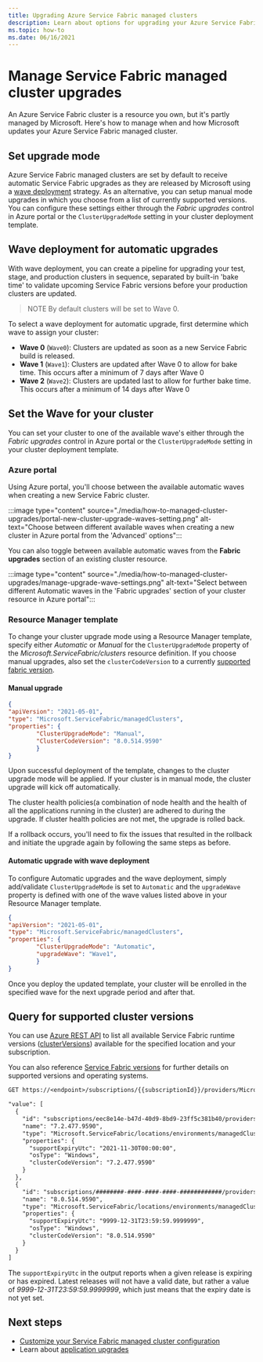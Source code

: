 ```yaml
---
title: Upgrading Azure Service Fabric managed clusters
description: Learn about options for upgrading your Azure Service Fabric managed cluster
ms.topic: how-to
ms.date: 06/16/2021
---
```

# Manage Service Fabric managed cluster upgrades

An Azure Service Fabric cluster is a resource you own, but it's partly managed by Microsoft. Here's how to manage when and how Microsoft updates your Azure Service Fabric managed cluster.

## Set upgrade mode

Azure Service Fabric managed clusters are set by default to receive automatic Service Fabric upgrades as they are released by Microsoft using a [wave deployment](#wave-deployment-for-automatic-upgrades) strategy. As an alternative, you can setup manual mode upgrades in which you choose from a list of currently supported versions. You can configure these settings either through the *Fabric upgrades* control in Azure portal or the `ClusterUpgradeMode` setting in your cluster deployment template.

## Wave deployment for automatic upgrades

With wave deployment, you can create a pipeline for upgrading your test, stage, and production clusters in sequence, separated by built-in 'bake time' to validate upcoming Service Fabric versions before your production clusters are updated.

>NOTE
>By default clusters will be set to Wave 0.

To select a wave deployment for automatic upgrade, first determine which wave to assign your cluster:

* **Wave 0** (`Wave0`): Clusters are updated as soon as a new Service Fabric build is released.
* **Wave 1** (`Wave1`): Clusters are updated after Wave 0 to allow for bake time. This occurs after a minimum of 7 days after Wave 0
* **Wave 2** (`Wave2`): Clusters are updated last to allow for further bake time. This occurs after a minimum of 14 days after Wave 0

## Set the Wave for your cluster

You can set your cluster to one of the available wave's either through the *Fabric upgrades* control in Azure portal or the `ClusterUpgradeMode` setting in your cluster deployment template.

### Azure portal

Using Azure portal, you'll choose between the available automatic waves when creating a new Service Fabric cluster.

:::image type="content" source="./media/how-to-managed-cluster-upgrades/portal-new-cluster-upgrade-waves-setting.png" alt-text="Choose between different available waves when creating a new cluster in Azure portal from the 'Advanced' options":::

You can also toggle between available automatic waves from the **Fabric upgrades** section of an existing cluster resource.

:::image type="content" source="./media/how-to-managed-cluster-upgrades/manage-upgrade-wave-settings.png" alt-text="Select between different Automatic waves in the 'Fabric upgrades' section of your cluster resource in Azure portal":::

### Resource Manager template

To change your cluster upgrade mode using a Resource Manager template, specify either *Automatic* or *Manual* for the  `ClusterUpgradeMode` property of the *Microsoft.ServiceFabric/clusters* resource definition. If you choose manual upgrades, also set the `clusterCodeVersion` to a currently [supported fabric version](#query-for-supported-cluster-versions).

#### Manual upgrade

```json
{
"apiVersion": "2021-05-01",
"type": "Microsoft.ServiceFabric/managedClusters",
"properties": {
        "ClusterUpgradeMode": "Manual",
        "ClusterCodeVersion": "8.0.514.9590"
        }
}
```

Upon successful deployment of the template, changes to the cluster upgrade mode will be applied. If your cluster is in manual mode, the cluster upgrade will kick off automatically.

The cluster health policies(a combination of node health and the health of all the applications running in the cluster) are adhered to during the upgrade. If cluster health policies are not met, the upgrade is rolled back.

If a rollback occurs, you'll need to fix the issues that resulted in the rollback and initiate the upgrade again by following the same steps as before.

#### Automatic upgrade with wave deployment

To configure Automatic upgrades and the wave deployment, simply add/validate `ClusterUpgradeMode` is set to `Automatic` and the `upgradeWave` property is defined with one of the wave values listed above in your Resource Manager template.

```json
{
"apiVersion": "2021-05-01",
"type": "Microsoft.ServiceFabric/managedClusters",
"properties": {
        "ClusterUpgradeMode": "Automatic",
        "upgradeWave": "Wave1",
        }  
}
```

Once you deploy the updated template, your cluster will be enrolled in the specified wave for the next upgrade period and after that.

## Query for supported cluster versions

You can use [Azure REST API](/rest/api/azure/) to list all available Service Fabric runtime versions ([clusterVersions](/rest/api/servicefabric/sfrp-api-clusterversions_list)) available for the specified location and your subscription.

You can also reference [Service Fabric versions](service-fabric-versions.md) for further details on supported versions and operating systems.

```REST
GET https://<endpoint>/subscriptions/{{subscriptionId}}/providers/Microsoft.ServiceFabric/locations/{{location}}/managedclusterVersions?api-version=2021-05-01

"value": [
  {
    "id": "subscriptions/eec8e14e-b47d-40d9-8bd9-23ff5c381b40/providers/Microsoft.ServiceFabric/locations/eastus2/environments/Windows/managedClusterVersions/7.2.477.9590",
    "name": "7.2.477.9590",
    "type": "Microsoft.ServiceFabric/locations/environments/managedClusterVersions",
    "properties": {
      "supportExpiryUtc": "2021-11-30T00:00:00",
      "osType": "Windows",
      "clusterCodeVersion": "7.2.477.9590"
    }
  },
  {
    "id": "subscriptions/########-####-####-####-############/providers/Microsoft.ServiceFabric/locations/eastus2/environments/Windows/managedClusterVersions/8.0.514.9590",
    "name": "8.0.514.9590",
    "type": "Microsoft.ServiceFabric/locations/environments/managedClusterVersions",
    "properties": {
      "supportExpiryUtc": "9999-12-31T23:59:59.9999999",
      "osType": "Windows",
      "clusterCodeVersion": "8.0.514.9590"
    }
  }
]

```

The `supportExpiryUtc` in the output reports when a given release is expiring or has expired. Latest releases will not have a valid date, but rather a value of *9999-12-31T23:59:59.9999999*, which just means that the expiry date is not yet set.

## Next steps

* [Customize your Service Fabric managed cluster configuration](how-to-managed-cluster-configuration.md)
* Learn about [application upgrades](service-fabric-application-upgrade.md)

<!--Image references-->
[Upgrade-Wave-Settings]: ./media/how-to-managed-cluster-upgrades/manage-upgrade-wave-settings.png
[New-Cluster-Wave-Settings]: ./media/how-to-managed-cluster-upgrades/portal-new-cluster-upgrade-waves-setting.png
